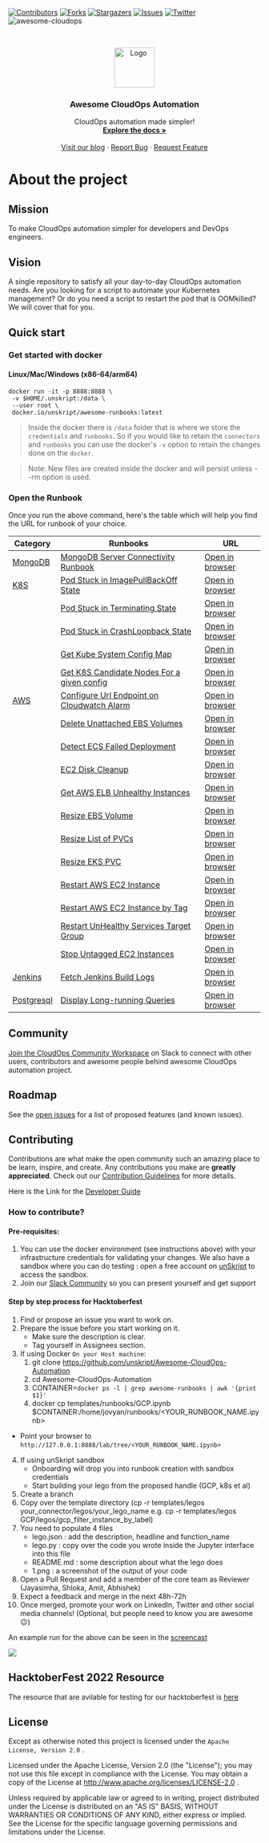 [![Contributors][contributors-shield]][contributors-url]
[![Forks][forks-shield]][forks-url]
[![Stargazers][stars-shield]][stars-url]
[![Issues][issues-shield]][issues-url]
[![Twitter][twitter-shield]][twitter-url]
![awesome-cloudops][awesome-shield]

<br />
<p align="center">
  <a href="https://github.com/unskript/Awesome-CloudOps-Automation">
    <img src="https://unskript.com/assets/favicon.png" alt="Logo" width="80" height="80">
  </a>
<p align="center">
  <h3 align="center">Awesome CloudOps Automation</h3>
  <p align="center">
    CloudOps automation made simpler!
    <br />
    <a href="https://unskript.gitbook.io/unskript-product-documentation/open-source"><strong>Explore the docs »</strong></a>
    <br />
    <br />
    <a href="https://medium.com/unskript">Visit our blog</a>
    ·
    <a href="https://github.com/unskript/Awesome-CloudOps-Automation/issues/new?assignees=&labels=&template=bug_report.md&title=">Report Bug</a>
    ·
    <a href="https://github.com/unskript/Awesome-CloudOps-Automation/issues/new?assignees=&labels=&template=feature_request.md&title=">Request Feature</a>
  </p>
</p>



# About the project

## Mission
To make CloudOps automation simpler for developers and DevOps engineers. 

## Vision 
A single repository to satisfy all your day-to-day CloudOps automation needs. Are you looking for a script to automate your Kubernetes management? Or do you need a script to restart the pod that is OOMkilled? We will cover that for you. 
                                                               
## Quick start

### Get started with docker
#### Linux/Mac/Windows (x86-64/arm64)

```
docker run -it -p 8888:8888 \
 -v $HOME/.unskript:/data \
 --user root \
 docker.io/unskript/awesome-runbooks:latest
```


> Inside the docker there is `/data` folder that is where we store the `credentials` and `runbooks`. So if you would like to retain the `connectors` and `runbooks` you can use the docker's `-v` option to retain the changes done on the `docker`.

> Note: New files are created inside the docker and will persist unless --rm option is used.
> 
### Open the Runbook
Once you run the above command, here's the table which will help you find the URL for runbook of your choice. 

| **Category**                                                                                               | **Runbooks**                                                                                                                                                                 | **URL**                                                                                                    |
| ------------------------------------------------------------------------------------------------------ | ------------------------------------------------------------------------------------------------------------------------------------------------------------------------ | ------------------------------------------------------------------------------------------------------ |
| [MongoDB](https://github.com/unskript/Awesome-CloudOps-Automation/blob/master/Mongo/README.md)         | [MongoDB Server Connectivity Runbook](https://github.com/unskript/Awesome-CloudOps-Automation/blob/master/Mongo/MongoDB_Server_Connectivity.ipynb)                       | [Open in browser](http://127.0.0.1:8888/lab/tree/MongoDB\_Server\_Connectivity.ipynb)                |
| [K8S](https://github.com/unskript/Awesome-CloudOps-Automation/blob/master/Kubernetes/README.md)        | [Pod Stuck in ImagePullBackOff State](https://github.com/unskript/Awesome-CloudOps-Automation/blob/master/Kubernetes/K8S_Pod_Stuck_In_ImagePullBackOff_State.ipynb)      | [Open in browser](http://127.0.0.1:8888/lab/tree/K8S\_Pod\_Stuck\_In\_ImagePullBackOff\_State.ipynb) |
|                                                                                                        | [Pod Stuck in Terminating State](https://github.com/unskript/Awesome-CloudOps-Automation/blob/master/Kubernetes/K8S_Pod_Stuck_In_Terminating_State.ipynb)                | [Open in browser](http://127.0.0.1:8888/lab/tree/K8S\_Pod\_Stuck\_In\_Terminating\_State.ipynb)      |
|                                                                                                        | [Pod Stuck in CrashLoopback State](https://github.com/unskript/Awesome-CloudOps-Automation/blob/master/Kubernetes/K8S_Pod_Stuck_In_CrashLoopBack_State.ipynb)            | [Open in browser](http://127.0.0.1:8888/lab/tree/K8S\_Pod\_Stuck\_In\_CrashLoopBack\_State.ipynb)    |
|                                                                                                        | [Get Kube System Config Map](https://github.com/unskript/Awesome-CloudOps-Automation/blob/master/Kubernetes/Get-Kube-System-Config-Map.ipynb)                            | [Open in browser](http://127.0.0.1:8888/lab/tree/get-kube-system-config-map.ipynb)                   |
|                                                                                                        | [Get K8S Candidate Nodes For a given config](https://github.com/unskript/Awesome-CloudOps-Automation/blob/master/Kubernetes/K8S-Get-Candidate-Nodes-Given-Config.ipynb)  | [Open in browser](http://127.0.0.1:8888/lab/tree/k8s-get-candidate-nodes-given-config.ipynb)         |
| [AWS](https://github.com/unskript/Awesome-CloudOps-Automation/blob/master/AWS/README.md)               | [Configure Url Endpoint on Cloudwatch Alarm](https://github.com/unskript/Awesome-CloudOps-Automation/blob/master/AWS/Configure-url-endpoint-on-a-cloudwatch-alarm.ipynb) | [Open in browser](http://127.0.0.1:8888/lab/tree/Configure-url-endpoint-on-a-cloudwatch-alarm.ipynb) |
|                                                                                                        | [Delete Unattached EBS Volumes](https://github.com/unskript/Awesome-CloudOps-Automation/blob/master/AWS/Delete_Unattached_EBS_Volume.ipynb)                              | [Open in browser](http://127.0.0.1:8888/lab/tree/Delete\_Unattached\_EBS\_Volume.ipynb)              |
|                                                                                                        | [Detect ECS Failed Deployment](https://github.com/unskript/Awesome-CloudOps-Automation/blob/master/AWS/Detect-ECS-failed-deployment.ipynb)                               | [Open in browser](http://127.0.0.1:8888/lab/tree/Detect-ECS-failed-deployment.ipynb)                 |
|                                                                                                        | [EC2 Disk Cleanup](https://github.com/unskript/Awesome-CloudOps-Automation/blob/master/AWS/EC2-Disk-Cleanup.ipynb)                                                       | [Open in browser](http://127.0.0.1:8888/lab/tree/ec2-disk-cleanup.ipynb)                             |
|                                                                                                        | [Get AWS ELB Unhealthy Instances](https://github.com/unskript/Awesome-CloudOps-Automation/blob/master/AWS/Get-Aws-Elb-Unhealthy-Instances.ipynb)                         | [Open in browser](http://127.0.0.1:8888/lab/tree/get-aws-elb-unhealthy-instances.ipynb)              |
|                                                                                                        | [Resize EBS Volume](https://github.com/unskript/Awesome-CloudOps-Automation/blob/master/AWS/Resize-EBS-Volume.ipynb)                                                     | [Open in browser](http://127.0.0.1:8888/lab/tree/resize-ebs-volume.ipynb)                            |
|                                                                                                        | [Resize List of PVCs](https://github.com/unskript/Awesome-CloudOps-Automation/blob/master/AWS/Resize-List-Of-Pvcs.ipynb)                                                 | [Open in browser](http://127.0.0.1:8888/lab/tree/Resize-List-Of-Pvcs.ipynb)                          |
|                                                                                                        | [Resize EKS PVC](https://github.com/unskript/Awesome-CloudOps-Automation/blob/master/AWS/Resize_PVC.ipynb)                                                               | [Open in browser](http://127.0.0.1:8888/lab/tree/resize\_pvc.ipynb)                                  |
|                                                                                                        | [Restart AWS EC2 Instance](https://github.com/unskript/Awesome-CloudOps-Automation/blob/master/AWS/Restart_AWS_EC2_Instances.ipynb)                                      | [Open in browser](http://127.0.0.1:8888/lab/tree/Restart\_AWS\_EC2\_Instances.ipynb)                 |
|                                                                                                        | [Restart AWS EC2 Instance by Tag](https://github.com/unskript/Awesome-CloudOps-Automation/blob/master/AWS/Restart-Aws-Instance-given-Tag.ipynb)                          | [Open in browser](http://127.0.0.1:8888/lab/tree/restart-aws-instance-given-tag.ipynb)               |
|                                                                                                        | [Restart UnHealthy Services Target Group](https://github.com/unskript/Awesome-CloudOps-Automation/blob/master/AWS/Restart-Unhealthy-Services-Target-Group.ipynb)         | [Open in browser](http://127.0.0.1:8888/lab/tree/restart-unhealthy-services-target-group.ipynb)      |
|                                                                                                        | [Stop Untagged EC2 Instances](https://github.com/unskript/Awesome-CloudOps-Automation/blob/master/AWS/Stop_Untagged_EC2_Instances.ipynb)                                 | [Open in browser](http://127.0.0.1:8888/lab/tree/Stop\_Untagged\_EC2\_Instances.ipynb)               |
| [Jenkins](https://github.com/unskript/Awesome-CloudOps-Automation/blob/master/Jenkins/README.md)       | [Fetch Jenkins Build Logs](https://github.com/unskript/Awesome-CloudOps-Automation/blob/master/Jenkins/Fetch-Jenkins-Build-Logs.ipynb)                                   | [Open in browser](http://127.0.0.1:8888/lab/tree/fetch-jenkins-build-logs.ipynb)                     |
| [Postgresql](https://github.com/unskript/Awesome-CloudOps-Automation/blob/master/Postgresql/README.md) | [Display Long-running Queries](https://github.com/unskript/Awesome-CloudOps-Automation/blob/master/Postgresql/Display-postgresql-long-running.ipynb)                     | [Open in browser](http://127.0.0.1:8888/lab/tree/Display-postgresql-long-running.ipynb)              |

## Community
[Join the CloudOps Community Workspace](https://join.slack.com/t/cloud-ops-community/shared_invite/zt-1fvuobp10-~r_KyK9BxPhGiebOvl3h_w) on Slack to connect with other users, contributors and awesome people behind awesome CloudOps automation project. 

## Roadmap

See the [open issues](https://github.com/unskript/awesome-cloudops-automation/issues) for a list of proposed features (and known issues).

## Contributing

Contributions are what make the open community such an amazing place to be learn, inspire, and create. Any contributions you make are **greatly appreciated**. Check out our [Contribution Guidelines](https://github.com/unskript/Awesome-CloudOps-Automation/blob/master/.github/CONTRIBUTING.md) for more details. 

Here is the Link for the [Developer Guide](https://github.com/unskript/Awesome-CloudOps-Automation/blob/master/.github/DEVELOPERGUIDE.md)

### How to contribute?

#### Pre-requisites:
1. You can use the docker environment (see instructions above) with your infrastructure credentials for validating your changes. We also have a sandbox where you can do testing : open a free account on [unSkript](https://us.app.unskript.io) to access the sandbox. 
2. Join our [Slack Community](https://join.slack.com/t/cloud-ops-community/shared_invite/zt-1fvuobp10-~r_KyK9BxPhGiebOvl3h_w) so you can present yourself and get support

#### Step by step process for Hacktoberfest
1. Find or propose an issue you want to work on. 
2. Prepare the issue before you start working on it. 
    - Make sure the description is clear. 
    - Tag yourself in Assignees section. 
3. If using Docker
  `On your Host machine`:
   1. git clone https://github.com/unskript/Awesome-CloudOps-Automation
   2. cd Awesome-CloudOps-Automation
   3. CONTAINER=`docker ps -l | grep awesome-runbooks | awk '{print $1}'`
   4. docker cp templates/runbooks/GCP.ipynb $CONTAINER:/home/jovyan/runbooks/<YOUR_RUNBOOK_NAME.ipynb>

  - Point your browser to `http://127.0.0.1:8888/lab/tree/<YOUR_RUNBOOK_NAME.ipynb>`
4. If using unSkript sandbox
    - Onboarding will drop you into runbook creation with sandbox credentials
    - Start building your lego from the proposed handle (GCP, k8s et al)
5. Create a branch
6. Copy over the template directory (cp -r templates/legos your_connector/legos/your_lego_name e.g. cp -r templates/legos GCP/legos/gcp_filter_instance_by_label)
7. You need to populate 4 files
    - lego.json : add the description, headline and function_name
    - lego.py : copy over the code you wrote inside the Jupyter interface into this file
    - README.md : some description about what the lego does
    - 1.png : a screenshot of the output of your code
7. Open a Pull Request and add a member of the core team as Reviewer (Jayasimha, Shloka, Amit, Abhishek)
9. Expect a feedback and merge in the next 48h-72h
10. Once merged, promote your work on LinkedIn, Twitter and other social media channels! (Optional, but people need to know you are awesome 😉)

An example run for the above can be seen in the [screencast](https://github.com/unskript/Awesome-CloudOps-Automation/blob/master/.github/onboarding_hfest_2022.gif)

<img src="https://github.com/unskript/Awesome-CloudOps-Automation/blob/master/.github/onboarding_hfest_2022.gif">

## HacktoberFest 2022 Resource

The resource that are avilable for testing for our hacktoberfest is [here](https://github.com/unskript/Awesome-CloudOps-Automation/blob/master/.github/hfest_2022_resource.md)

## License
Except as otherwise noted this project is licensed under the `Apache License, Version 2.0` .

Licensed under the Apache License, Version 2.0 (the "License"); you may not use this file except in compliance with the License. You may obtain a copy of the License at http://www.apache.org/licenses/LICENSE-2.0 .

Unless required by applicable law or agreed to in writing, project distributed under the License is distributed on an "AS IS" BASIS, WITHOUT WARRANTIES OR CONDITIONS OF ANY KIND, either express or implied. See the License for the specific language governing permissions and limitations under the License.


[contributors-shield]: https://img.shields.io/github/contributors/unskript/awesome-cloudops-automation.svg?style=for-the-badge
[contributors-url]: https://github.com/unskript/awesome-cloudops-automation/graphs/contributors
[github-actions-shield]: https://img.shields.io/github/workflow/status/unskript/awesome-cloudops-automation/e2e%20test?color=orange&label=e2e-test&logo=github&logoColor=orange&style=for-the-badge
[github-actions-url]: https://github.com/unskript/awesome-cloudops-automation/actions/workflows/docker-tests.yml
[forks-shield]: https://img.shields.io/github/forks/unskript/awesome-cloudops-automation.svg?style=for-the-badge
[forks-url]: https://github.com/unskript/awesome-cloudops-automation/network/members
[stars-shield]: https://img.shields.io/github/stars/unskript/awesome-cloudops-automation.svg?style=for-the-badge
[stars-url]: https://github.com/unskript/awesome-cloudops-automation/stargazers
[issues-shield]: https://img.shields.io/github/issues/unskript/awesome-cloudops-automation.svg?style=for-the-badge
[issues-url]: https://github.com/unskript/awesome-cloudops-automation/issues
[twitter-shield]: https://img.shields.io/badge/-Twitter-black.svg?style=for-the-badge&logo=twitter&colorB=555
[twitter-url]: https://twitter.com/unskript
[awesome-shield]: https://img.shields.io/badge/awesome-cloudops-orange?style=for-the-badge&logo=bookstack 
